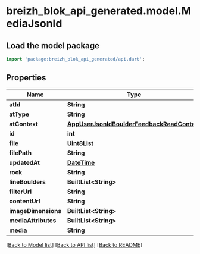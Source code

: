 # breizh_blok_api_generated.model.MediaJsonld

## Load the model package
```dart
import 'package:breizh_blok_api_generated/api.dart';
```

## Properties
Name | Type | Description | Notes
------------ | ------------- | ------------- | -------------
**atId** | **String** |  | [optional] 
**atType** | **String** |  | [optional] 
**atContext** | [**AppUserJsonldBoulderFeedbackReadContext**](AppUserJsonldBoulderFeedbackReadContext.md) |  | [optional] 
**id** | **int** |  | [optional] 
**file** | [**Uint8List**](Uint8List.md) |  | [optional] 
**filePath** | **String** |  | [optional] 
**updatedAt** | [**DateTime**](DateTime.md) |  | [optional] 
**rock** | **String** |  | [optional] 
**lineBoulders** | **BuiltList&lt;String&gt;** |  | [optional] 
**filterUrl** | **String** |  | [optional] 
**contentUrl** | **String** |  | [optional] 
**imageDimensions** | **BuiltList&lt;String&gt;** |  | [optional] 
**mediaAttributes** | **BuiltList&lt;String&gt;** |  | [optional] 
**media** | **String** |  | [optional] 

[[Back to Model list]](../README.md#documentation-for-models) [[Back to API list]](../README.md#documentation-for-api-endpoints) [[Back to README]](../README.md)


